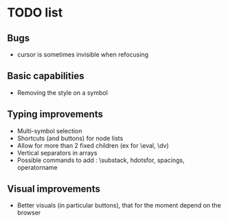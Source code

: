 # TODO list

## Bugs
- cursor is sometimes invisible when refocusing

## Basic capabilities
- Removing the style on a symbol

## Typing improvements
- Multi-symbol selection
- Shortcuts (and buttons) for node lists
- Allow for more than 2 fixed children (ex for \eval, \dv)
- Vertical separators in arrays
- Possible commands to add : \substack, hdotsfor, spacings, operatorname

## Visual improvements
- Better visuals (in particular buttons), that for the moment depend on the browser